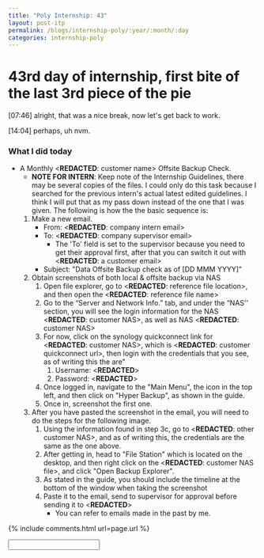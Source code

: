 ```yaml
---
title: "Poly Internship: 43"
layout: post-itp
permalink: /blogs/internship-poly/:year/:month/:day
categories: internship-poly
---
```

# 43rd day of internship, first bite of the last 3rd piece of the pie

<span class="timestamp">[07:46]</span> alright, that was a nice break, now let's get back to work.

<span class="timestamp">[14:04]</span> perhaps, uh nvm.   

### What I did today
* A Monthly <span class="disable-selection" ondblclick="this.innerHTML='ACME Monaco'">&lt;<b>REDACTED</b>: customer name&gt;</span> Offsite Backup Check.
    * **NOTE FOR INTERN**: Keep note of the Internship Guidelines, there may be several copies of the files. I could only do this task because I searched for the previous intern's actual latest edited guidelines. I think I will put that as my pass down instead of the one that I was given. The following is how the the basic sequence is:
    1. Make a new email.
        * From: <span class="disable-selection" ondblclick="this.innerHTML='ia@infospace.com.sg'">&lt;<b>REDACTED</b>: company intern email&gt;</span>
        * To: <span class="disable-selection" ondblclick="this.innerHTML='alan@infospace.com.sg'">&lt;<b>REDACTED</b>: company supervisor email&gt;</span>
            * The 'To' field is set to the supervisor because you need to get their approval first, after that you can switch it out with <span class="disable-selection" ondblclick="this.innerHTML='shirley.lee@acmemonaco.com'">&lt;<b>REDACTED</b>: a customer email&gt;</span>
        * Subject: "Data Offsite Backup check as of [DD MMM YYYY]"
    1. Obtain screenshots of both local & offsite backup via NAS
        1. Open file explorer, go to <span class="disable-selection" ondblclick="this.innerHTML='C:\\Users\\User\\Dropbox\\InfoSpace Common\\Customers\\ACME Monaco'">&lt;<b>REDACTED</b>: reference file location&gt;</span>, and then open the <span class="disable-selection" ondblclick="this.innerHTML='ACME Monaco IT info.xlsx'">&lt;<b>REDACTED</b>: reference file name&gt;</span>
        1. Go to the “Server and Network Info.” tab, and under the “NAS'' section, you will see the login information for the NAS <span class="disable-selection" ondblclick="this.innerHTML='AMANAS'">&lt;<b>REDACTED</b>: customer NAS&gt;</span>, as well as NAS <span class="disable-selection" ondblclick="this.innerHTML='AMANAOFFSITE'">&lt;<b>REDACTED</b>: customer NAS&gt;</span>
        1. For now, click on the synology quickconnect link for <span class="disable-selection" ondblclick="this.innerHTML='AMANAS'">&lt;<b>REDACTED</b>: customer NAS&gt;</span>, which is <span class="disable-selection" ondblclick="this.innerHTML='https://quickconnect.to/acmemonaco'">&lt;<b>REDACTED</b>: customer quickconnect url&gt;</span>, then login with the credentials that you see, as of writing this the are"
            1. Username: <span class="disable-selection" ondblclick="this.innerHTML='infospace'">&lt;<b>REDACTED</b>&gt;</span>
            1. Password: <span class="disable-selection" ondblclick="this.innerHTML=';J@Q&V'">&lt;<b>REDACTED</b>&gt;</span>
        1. Once logged in, navigate to the "Main Menu", the icon in the top left, and then click on "Hyper Backup", as shown in the guide.
        1. Once in, screenshot the first one. 
    1. After you have pasted the screenshot in the email, you will need to do the steps for the following image.
        1. Using the information found in step 3c, go to <span class="disable-selection" ondblclick="this.innerHTML='https://quickconnect.to/acmemonacooffsite'">&lt;<b>REDACTED</b>: other customer NAS&gt;</span>, and as of writing this, the credentials are the same as the one above.
        1. After getting in, head to "File Station" which is located on the desktop, and then right click on the <span class="disable-selection" ondblclick="this.innerHTML='AMANAS_1.hbk'">&lt;<b>REDACTED</b>: customer NAS file&gt;</span>, and click "Open Backup Explorer".
        1. As stated in the guide, you should include the timeline at the bottom of the window when taking the screenshot
        1. Paste it to the email, send to supervisor for approval before sending it to <span class="disable-selection" ondblclick="this.innerHTML='Shirley'">&lt;<b>REDACTED</b>&gt;</span>
            * You can refer to emails made in the past by me.


{% include comments.html url=page.url %}

<input id="password-input" type="password" class="text-secret" onkeyup="unlock()">

<span class="disable-selection" id="truth" style="display:block;"></span>

